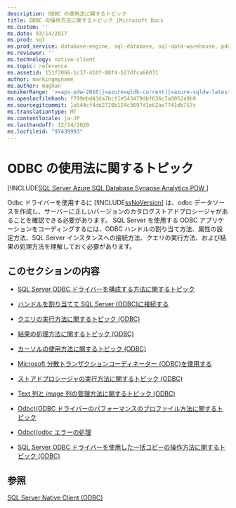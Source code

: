 ```yaml
---
description: ODBC の使用法に関するトピック
title: ODBC の操作方法に関するトピック |Microsoft Docs
ms.custom: ''
ms.date: 03/14/2017
ms.prod: sql
ms.prod_service: database-engine, sql-database, sql-data-warehouse, pdw
ms.reviewer: ''
ms.technology: native-client
ms.topic: reference
ms.assetid: 151f2066-1c37-410f-88f4-b27dfca66031
author: markingmyname
ms.author: maghan
monikerRange: '>=aps-pdw-2016||=azuresqldb-current||=azure-sqldw-latest||>=sql-server-2016||>=sql-server-linux-2017||=azuresqldb-mi-current'
ms.openlocfilehash: f799ebd43da7bcf1e543479dbf636c7a9052a9b9
ms.sourcegitcommit: 1a544cf4dd2720b124c3697d1e62ae7741db757c
ms.translationtype: MT
ms.contentlocale: ja-JP
ms.lasthandoff: 12/14/2020
ms.locfileid: "97439993"
---
```

# <a name="odbc-how-to-topics"></a>ODBC の使用法に関するトピック
[!INCLUDE[SQL Server Azure SQL Database Synapse Analytics PDW ](../../includes/applies-to-version/sql-asdb-asdbmi-asa-pdw.md)]

  Odbc ドライバーを使用するに [!INCLUDE[ssNoVersion](../../includes/ssnoversion-md.md)] は、odbc データソースを作成し、サーバーに正しいバージョンのカタログストアドプロシージャがあることを確認できる必要があります。 SQL Server を使用する ODBC アプリケーションをコーディングするには、ODBC ハンドルの割り当て方法、属性の設定方法、SQL Server インスタンスへの接続方法、クエリの実行方法、および結果の処理方法を理解しておく必要があります。  
  
## <a name="in-this-section"></a>このセクションの内容  
  
-   [SQL Server ODBC ドライバーを構成する方法に関するトピック](./configuring-the-sql-server-odbc-driver-add-a-data-source.md)  
  
-   [ハンドルを割り当てて SQL Server &#40;ODBC&#41;に接続する ](../../relational-databases/native-client-odbc-how-to/allocate-handles-and-connect-to-sql-server-odbc.md)  
  
-   [クエリの実行方法に関するトピック &#40;ODBC&#41;](../../relational-databases/native-client-odbc-how-to/execute-queries/executing-queries-how-to-topics-odbc.md)  
  
-   [結果の処理方法に関するトピック &#40;ODBC&#41;](./processing-results-process-results.md)  
  
-   [カーソルの使用方法に関するトピック &#40;ODBC&#41;](../../relational-databases/native-client-odbc-how-to/cursors/using-cursors-how-to-topics-odbc.md)  
  
-   [Microsoft 分散トランザクションコーディネーター &#40;ODBC&#41;を使用する ](../../relational-databases/native-client-odbc-how-to/use-microsoft-distributed-transaction-coordinator-odbc.md)  
  
-   [ストアドプロシージャの実行方法に関するトピック &#40;ODBC&#41;](./running-stored-procedures-call-stored-procedures.md)  
  
-   [Text 列と image 列の管理方法に関するトピック &#40;ODBC&#41;]()  
  
-   [Odbc&#41;&#40;ODBC ドライバーのパフォーマンスのプロファイル方法に関するトピック ](../../relational-databases/native-client-odbc-how-to/profiling-odbc-driver-performance-odbc.md)  
  
-   [Odbc&#41;&#40;odbc エラーの処理 ](../../relational-databases/native-client-odbc-how-to/process-odbc-errors-odbc.md)  
  
-   [SQL Server ODBC ドライバーを使用した一括コピーの操作方法に関するトピック &#40;ODBC&#41;](../../relational-databases/native-client-odbc-how-to/bulk-copy/bulk-copying-with-the-sql-server-odbc-driver-how-to-topics-odbc.md)  
  
## <a name="see-also"></a>参照  
 [SQL Server Native Client &#40;ODBC&#41;](../../relational-databases/native-client/odbc/sql-server-native-client-odbc.md)  
  
